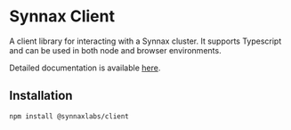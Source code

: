 # Synnax Client

A client library for interacting with a Synnax cluster. It supports Typescript and can be used in both node and browser environments.

Detailed documentation is available [here](https://docs.synnaxlabs.com/typescript-client/get-started).

## Installation

```bash
npm install @synnaxlabs/client
```

